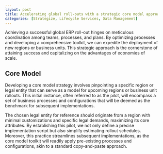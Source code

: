 ```yaml
---
layout: post
title: Accelerating global roll-outs with a strategic core model approach
categories: [Strategize, Lifecycle Services, Data Management]
---
```

Achieving a successful global ERP roll-out hinges on meticulous coordination among teams, processes, and plans. By optimizing processes and developing a comprehensive toolkit, we can expedite the deployment of new regions or business units. This strategic approach is the cornerstone of attaining success and capitalizing on the advantages of economies of scale.

## Core Model
Developing a core model strategy involves pinpointing a specific region or legal entity that can serve as a model for upcoming regions or business unit rollouts. This initial instance, often referred to as the pilot, will encompass a set of business processes and configurations that will be deemed as the benchmark for subsequent implementations.

The chosen legal entity for reference should originate from a region with minimal customizations and specific legal demands, maximizing its core attributes. By establishing this pilot, we not only define a precise implementation script but also simplify estimating rollout schedules. Moreover, this practice streamlines subsequent implementations, as the core model toolkit will readily apply pre-existing processes and configurations, akin to a standard copy-and-paste approach.